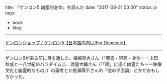 title: 『ゲンロン5 幽霊的身体』を読んだ
date: "2017-08-31 00:00"
status: p
tags:
- book
- blog
---

[ゲンロンショップ / ゲンロン5【日本国内向け/For Domestic】](https://shop.genron.co.jp/products/detail.php?product_id=375)

---

ゲンロン6が来る前に目を通した。福嶋亮大さん（『悪霊・崇高・身体ーー上田秋成と一八世紀のパラダイム』）、渡邉大輔さん（『「顔」に憑く幽霊たちーー映像文化と幽霊的なもの』）の論考とか黒瀬陽平さんの『他の平面論』とかがおもしろかった。

